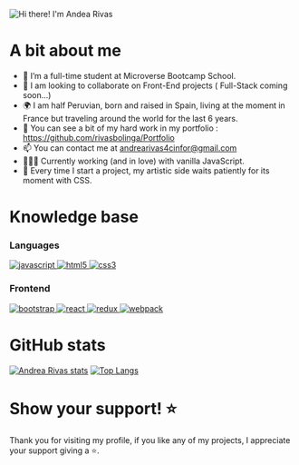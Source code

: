 <table width="100%" align="center">
  
<div align="left">
  
![Hi there! I'm Andea Rivas](https://user-images.githubusercontent.com/103900838/213986631-df165ec4-af77-4d60-a48a-0c705929fa7c.png)
  
</div>

<div align="right">
  

  </div>
  </div>
  
 # A bit about me
 
- 🔭 I’m a full-time student at Microverse Bootcamp School.
- 🌱 I am looking to collaborate on Front-End projects ( Full-Stack coming soon...)
- 🌍 I am half Peruvian, born and raised in Spain, living at the moment in France but traveling around the world for the last 6 years.
- 📁 You can see a bit of my hard work in my portfolio : https://github.com/rivasbolinga/Portfolio
- 📫 You can contact me at andrearivas4cinfor@gmail.com
- 👩🏽‍💻 Currently working (and in love) with vanilla JavaScript. 
- 🎨 Every time I start a project, my artistic side waits patiently for its moment with CSS. 

# Knowledge base

### Languages


<p>
  <a href="https://developer.mozilla.org/en-US/docs/Web/JavaScript" target="_blank"> 
    <img src="https://img.shields.io/badge/Javascript-F7DF1E.svg?style=for-the-badge&logo=javascript&logoColor=black"
      alt="javascript"/> 
  </a>
  <a href="https://www.w3.org/html/" target="_blank"> 
    <img src="https://img.shields.io/badge/html-E34F26.svg?style=for-the-badge&logo=html5&logoColor=white"
      alt="html5"/> 
  </a>
  <a href="https://www.w3schools.com/css/" target="_blank">
    <img src="https://img.shields.io/badge/css-1572B6.svg?style=for-the-badge&logo=css3&logoColor=white"
      alt="css3"/>
  </a>
</p>

<h3>Frontend</h3>
<p>
      <a href="https://getbootstrap.com" target="_blank">
    <img src="https://img.shields.io/badge/bootstrap-7952B3.svg?style=for-the-badge&logo=bootstrap&logoColor=white"
      alt="bootstrap"/>
  </a>
  <a href="https://reactjs.org/" target="_blank"> 
    <img src="https://img.shields.io/badge/reactjs-61DAFB.svg?style=for-the-badge&logo=react&logoColor=black"
      alt="react"/> 
  </a>
  <a href="https://redux.js.org" target="_blank"> 
    <img src="https://img.shields.io/badge/redux-764ABC.svg?style=for-the-badge&logo=redux&logoColor=white" alt="redux"/> 
  </a> 
  <a href="https://webpack.js.org" target="_blank">
    <img src="https://img.shields.io/badge/webpack-8DD6F9.svg?style=for-the-badge&logo=webpack&logoColor=black"
      alt="webpack"/>
  </a>
</p>
<p>

# GitHub stats

[![Andrea Rivas stats](https://github-readme-stats.vercel.app/api?username=rivasbolinga&show_icons=true&theme=buefy&bg_color=faf5fa)](https://github.com/rivasbolinga/github-readme-stats)
[![Top Langs](https://github-readme-stats.vercel.app/api/top-langs/?username=rivasbolinga&show_icons=true&theme=buefy&bg_color=faf5fa)](https://github.com/rivasbolinga/github-readme-stats)
  
 # Show your support! ⭐
  Thank you for visiting my profile, if you like any of my projects, I appreciate your support giving a :star:.
<!--
**rivasbolinga/rivasbolinga** is a ✨ _special_ ✨ repository because its `README.md` (this file) appears on your GitHub profile.

Here are some ideas to get you started:


-->
